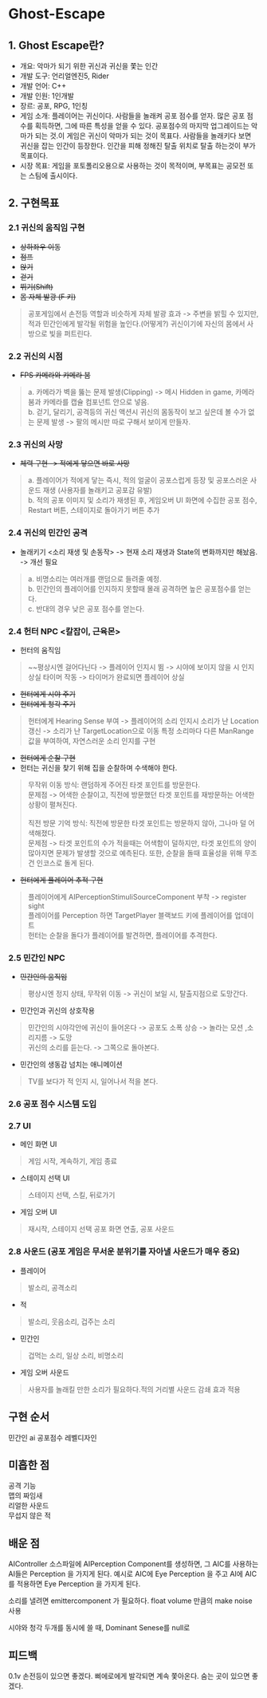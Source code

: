  # Ghost-Escape

## 1. Ghost Escape란?
- 개요: 악마가 되기 위한 귀신과 귀신을 쫓는 인간
- 개발 도구: 언리얼엔진5, Rider
- 개발 언어: C++
- 개발 인원: 1인개발
- 장르: 공포, RPG, 1인칭
- 게임 소개: 플레이어는 귀신이다. 사람들을 놀래켜 공포 점수를 얻자. 많은 공포 점수를 획득하면, 그에 따른 특성을 얻을 수 있다. 공포점수의 마지막 업그레이드는 악마가 되는 것.이 게임은 귀신이 악마가 되는 것이 목표다. 사람들을 놀래키다 보면 귀신을 잡는 인간이 등장한다. 인간을 피해 정해진 탈출 위치로 탈출 하는것이 부가 목표이다.
- 시장 목표: 게임을 포토폴리오용으로 사용하는 것이 목적이며, 부목표는 공모전 또는 스팀에 출시이다.

## 2. 구현목표
### 2.1 귀신의 움직임 구현 
 - ~~상하좌우 이동~~
 - ~~점프~~
 - ~~앉기~~
 - ~~걷기~~
 - ~~뛰기(Shift)~~
 - ~~몸 자체 발광 (F 키)~~
 > 공포게임에서 손전등 역할과 비슷하게 자체 발광 효과 -> 주변을 밝힐 수 있지만, 적과 민간인에게 발각될 위험을 높인다.(어떻게?)
 > 귀신이기에 자신의 몸에서 사방으로 빛을 퍼트린다.
 
 ### 2.2 귀신의 시점
 - ~~FPS 카메라와 카메라 붐~~ 
 > a. 카메라가 벽을 뚫는 문제 발생(Clipping) -> 메시 Hidden in game, 카메라 붐과 카메라를 캡슐 컴포넌트 안으로 넣음.<br>
 > b. 걷기, 달리기, 공격등의 귀신 액션시 귀신의 몸동작이 보고 싶은데 볼 수가 없는 문제 발생 -> 팔의 메시만 따로 구해서 보이게 만들자.<br>
 
 ### 2.3 귀신의 사망
 - ~~체력 구현 -> 적에게 닿으면 바로 사망~~
 > a. 플레이어가 적에게 닿는 즉시, 적의 얼굴이 공포스럽게 등장 및 공포스러운 사운드 재생 (사용자를 놀래키고 공포감 유발)<br>
 > b. 적의 공포 이미지 및 소리가 재생된 후, 게임오버 UI 화면에 수집한 공포 점수, Restart 버튼, 스테이지로 돌아가기 버튼 추가 
 
 ### 2.4 귀신의 민간인 공격
 - 놀래키기 <소리 재생 및 손동작> -> 현재 소리 재생과 State의 변화까지만 해놨음. -> 개선 필요
 > a. 비명소리는 여러개를 랜덤으로 들려줄 예정. <br>
 > b. 민간인의 플레이어를 인지하지 못할때 몰래 공격하면 높은 공포점수를 얻는다. <br>
 > c. 반대의 경우 낮은 공포 점수를 얻는다. <br>


### 2.4 헌터 NPC  <칼잡이, 근육몬>
  - 헌터의 움직임 
  > ~~평상시엔 걸어다닌다 -> 플레이어 인지시 뜀 -> 시야에 보이지 않을 시 인지 상실 타이머 작동 -> 타이머가 완료되면 플레이어 상실 <br>
  - ~~헌터에게 시야 주기~~
  - ~~헌터에게 청각 주기~~
  > 헌터에게 Hearing Sense 부여 -> 플레이어의 소리 인지시 소리가 난 Location 갱신 -> 소리가 난 TargetLocation으로 이동
  > 특정 소리마다 다른 ManRange 값을 부여하여, 자연스러운 소리 인지를 구현
  - ~~헌터에게 순찰 구현~~
  - 헌터는 귀신을 찾기 위해 집을 순찰하며 수색해야 한다. <br>
   >  무작위 이동 방식: 랜덤하게 주어진 타겟 포인트를 방문한다. <br>문제점 -> 어색한 순찰이고, 직전에 방문했던 타겟 포인트를 재방문하는 어색한 상황이 펼쳐진다.<br><br>
   >  직전 방문 기억 방식: 직전에 방문한 타겟 포인트는 방문하지 않아, 그나마 덜 어색해졌다. <br>문제점 -> 타겟 포인트의 수가 적을때는 어색함이 덜하지만, 타겟 포인트의 양이 많아지면 문제가 발생할 것으로 예측된다. 또한, 순찰을 돌때 효율성을 위해 무조건 인코스로 돌게 된다.
   
  - ~~헌터에게 플레이어 추적 구현~~
  > 플레이어에게 AIPerceptionStimuliSourceComponent 부착 -> register sight <br>
  > 플레이어를 Perception 하면 TargetPlayer 블랙보드 키에 플레이어를 업데이트 <br>
  > 헌터는 순찰을 돌다가 플레이어를 발견하면, 플레이어를 추격한다. <br>
  
### 2.5 민간인 NPC
 - ~~민간인의 움직임~~
 > 평상시엔 정지 상태, 무작위 이동 -> 귀신이 보일 시, 탈출지점으로 도망간다.
 - 민간인과 귀신의 상호작용
 > 민간인의 시야각안에 귀신이 들어온다 -> 공포도 소폭 상승 -> 놀라는 모션 ,소리지름 -> 도망 <br>
 > 귀신의 소리를 듣는다. -> 그쪽으로 돌아본다.
 - 민간인의 생동감 넘치는 애니메이션
 > TV를 보다가 적 인지 시, 일어나서 적을 본다. 
 

### 2.6 공포 점수 시스템 도입


### 2.7 UI
- 메인 화면 UI
 > 게임 시작, 계속하기, 게임 종료 
- 스테이지 선택 UI
 > 스테이지 선택, 스킬, 뒤로가기
- 게임 오버 UI
 > 재시작, 스테이지 선택
 > 공포 화면 연출, 공포 사운드
 
### 2.8 사운드 (공포 게임은 무서운 분위기를 자아낼 사운드가 매우 중요)
- 플레이어
> 발소리, 공격소리
- 적
> 발소리, 웃음소리, 겁주는 소리
- 민간인
> 겁먹는 소리, 일상 소리, 비명소리
- 게임 오버 사운드
> 사용자를 놀래킬 만한 소리가 필요하다.적의 거리별 사운드 감쇄 효과 적용




## 구현 순서

민간인 ai
공포점수
레벨디자인


## 미흡한 점 
공격 기능<br>
맵의 짜임새 <br>
리얼한 사운드<br>
무섭지 않은 적 <br>

## 배운 점
AIController 소스파일에 AIPerception Component를 생성하면, 그 AIC를 사용하는 AI들은 Perception 을 가지게 된다. 예시로 AIC에 Eye Perception 을 주고 AI에 AIC를 적용하면 Eye Perception 을 가지게 된다.

소리를 낼려면 emittercomponent 가 필요하다. float volume 만큼의 make noise 사용 

시야와 청각 두개를 동시에 쓸 때, Dominant Senese를 null로 

## 피드백
0.1v
손전등이 있으면 좋겠다.
삐에로에게 발각되면 계속 쫓아온다. 숨는 곳이 있으면 좋겠다.






